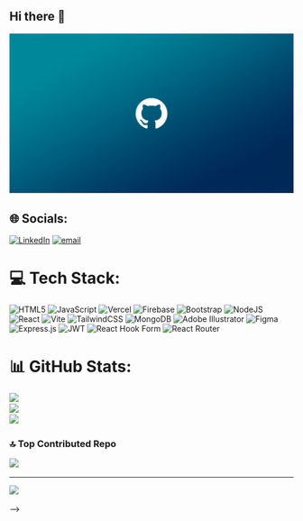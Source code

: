 ## Hi there 👋
<img src="https://github.com/ruhanaatiq/ruhanaatiq/blob/main/155872-github-logo-azure-aqua-turquoise-1920x1080.png">

## 🌐 Socials:
[![LinkedIn](https://img.shields.io/badge/LinkedIn-%230077B5.svg?logo=linkedin&logoColor=white)](](https://www.linkedin.com/in/ruhana-atiq-091abb277/)) [![email](https://img.shields.io/badge/Email-D14836?logo=gmail&logoColor=white)](mailto:ruhana.atiq@gmail.com) 

# 💻 Tech Stack:
![HTML5](https://img.shields.io/badge/html5-%23E34F26.svg?style=for-the-badge&logo=html5&logoColor=white) ![JavaScript](https://img.shields.io/badge/javascript-%23323330.svg?style=for-the-badge&logo=javascript&logoColor=%23F7DF1E) ![Vercel](https://img.shields.io/badge/vercel-%23000000.svg?style=for-the-badge&logo=vercel&logoColor=white) ![Firebase](https://img.shields.io/badge/firebase-%23039BE5.svg?style=for-the-badge&logo=firebase) ![Bootstrap](https://img.shields.io/badge/bootstrap-%238511FA.svg?style=for-the-badge&logo=bootstrap&logoColor=white) ![NodeJS](https://img.shields.io/badge/node.js-6DA55F?style=for-the-badge&logo=node.js&logoColor=white) ![React](https://img.shields.io/badge/react-%2320232a.svg?style=for-the-badge&logo=react&logoColor=%2361DAFB) ![Vite](https://img.shields.io/badge/vite-%23646CFF.svg?style=for-the-badge&logo=vite&logoColor=white) ![TailwindCSS](https://img.shields.io/badge/tailwindcss-%2338B2AC.svg?style=for-the-badge&logo=tailwind-css&logoColor=white) ![MongoDB](https://img.shields.io/badge/MongoDB-%234ea94b.svg?style=for-the-badge&logo=mongodb&logoColor=white) ![Adobe Illustrator](https://img.shields.io/badge/adobe%20illustrator-%23FF9A00.svg?style=for-the-badge&logo=adobe%20illustrator&logoColor=white) ![Figma](https://img.shields.io/badge/figma-%23F24E1E.svg?style=for-the-badge&logo=figma&logoColor=white) ![Express.js](https://img.shields.io/badge/express.js-%23404d59.svg?style=for-the-badge&logo=express&logoColor=%2361DAFB) ![JWT](https://img.shields.io/badge/JWT-black?style=for-the-badge&logo=JSON%20web%20tokens) ![React Hook Form](https://img.shields.io/badge/React%20Hook%20Form-%23EC5990.svg?style=for-the-badge&logo=reacthookform&logoColor=white) ![React Router](https://img.shields.io/badge/React_Router-CA4245?style=for-the-badge&logo=react-router&logoColor=white)
# 📊 GitHub Stats:
![](https://github-readme-stats.vercel.app/api?username=ruhanaatiq&theme=dark&hide_border=false&include_all_commits=false&count_private=false)<br/>
![](https://nirzak-streak-stats.vercel.app/?user=ruhanaatiq&theme=dark&hide_border=false)<br/>
![](https://github-readme-stats.vercel.app/api/top-langs/?username=ruhanaatiq&theme=dark&hide_border=false&include_all_commits=false&count_private=false&layout=compact)

### 🔝 Top Contributed Repo
![](https://github-contributor-stats.vercel.app/api?username=ruhanaatiq&limit=5&theme=dark&combine_all_yearly_contributions=true)

---
[![](https://visitcount.itsvg.in/api?id=ruhanaatiq&icon=0&color=0)](https://visitcount.itsvg.in)

<!-- Proudly created with GPRM ( https://gprm.itsvg.in ) -->
-->
